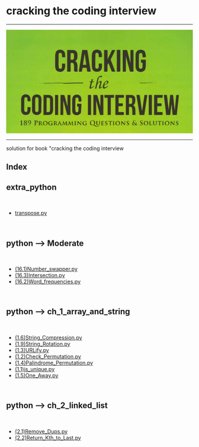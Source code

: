 <p text-align="center"><h1>cracking the coding interview</h1></p><hr/><center><img src="img/img.png" alt="image" /></center><hr/>solution for book "cracking the coding interview<h2> Index </h2><h2>extra_python</h2><br/><ul> <li><a href=" transpose.py" >transpose.py</a></li></ul><br/><h2>python --> Moderate</h2><br/><ul> <li><a href=" (16.1)Number_swapper.py" >(16.1)Number_swapper.py</a></li> <li><a href=" (16.3)Intersection.py" >(16.3)Intersection.py</a></li> <li><a href=" (16.2)Word_frequencies.py" >(16.2)Word_frequencies.py</a></li></ul><br/><h2>python --> ch_1_array_and_string</h2><br/><ul> <li><a href=" (1.6)String_Compression.py" >(1.6)String_Compression.py</a></li> <li><a href=" (1.9)String_Rotation.py" >(1.9)String_Rotation.py</a></li> <li><a href=" (1.3)URLify.py" >(1.3)URLify.py</a></li> <li><a href=" (1.2)Check_Permutation.py" >(1.2)Check_Permutation.py</a></li> <li><a href=" (1.4)Palindrome_Permutation.py" >(1.4)Palindrome_Permutation.py</a></li> <li><a href=" (1.1)is_unique.py" >(1.1)is_unique.py</a></li> <li><a href=" (1.5)One_Away.py" >(1.5)One_Away.py</a></li></ul><br/><h2>python --> ch_2_linked_list</h2><br/><ul> <li><a href=" (2.1)Remove_Dups.py" >(2.1)Remove_Dups.py</a></li> <li><a href=" (2.2)Return_Kth_to_Last.py" >(2.2)Return_Kth_to_Last.py</a></li></ul><br/>